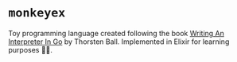 # `monkeyex`

Toy programming language created following the book [Writing An Interpreter In Go](https://interpreterbook.com) by Thorsten Ball. Implemented in Elixir for learning purposes 🧙‍♂️.

